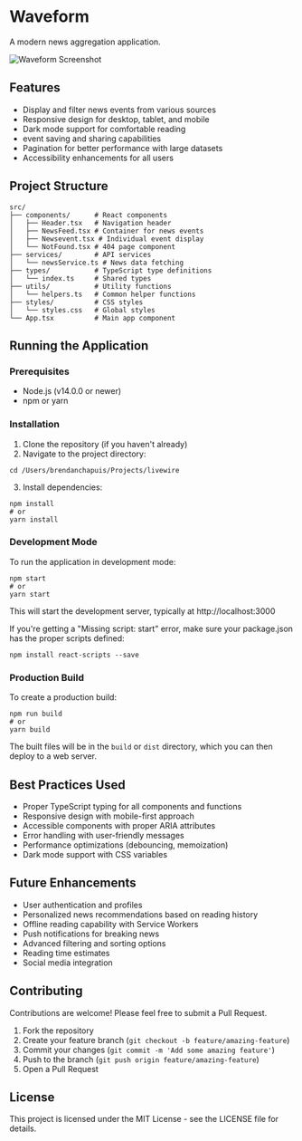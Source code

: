 # Waveform

A modern news aggregation application.

![Waveform Screenshot](https://via.placeholder.com/800x450.png?text=Waveform+News+App)

## Features

- Display and filter news events from various sources
- Responsive design for desktop, tablet, and mobile
- Dark mode support for comfortable reading
- event saving and sharing capabilities
- Pagination for better performance with large datasets
- Accessibility enhancements for all users

## Project Structure

```
src/
├── components/      # React components
│   ├── Header.tsx   # Navigation header
│   ├── NewsFeed.tsx # Container for news events
│   ├── Newsevent.tsx # Individual event display
│   └── NotFound.tsx # 404 page component
├── services/        # API services
│   └── newsService.ts # News data fetching
├── types/           # TypeScript type definitions
│   └── index.ts     # Shared types
├── utils/           # Utility functions
│   └── helpers.ts   # Common helper functions
├── styles/          # CSS styles
│   └── styles.css   # Global styles
└── App.tsx          # Main app component
```

## Running the Application

### Prerequisites
- Node.js (v14.0.0 or newer)
- npm or yarn

### Installation
1. Clone the repository (if you haven't already)
2. Navigate to the project directory:
```
cd /Users/brendanchapuis/Projects/livewire
```
3. Install dependencies:
```
npm install
# or
yarn install
```

### Development Mode
To run the application in development mode:
```
npm start
# or
yarn start
```

This will start the development server, typically at http://localhost:3000

If you're getting a "Missing script: start" error, make sure your package.json has the proper scripts defined:
```
npm install react-scripts --save
```

### Production Build
To create a production build:
```
npm run build
# or
yarn build
```

The built files will be in the `build` or `dist` directory, which you can then deploy to a web server.

## Best Practices Used

- Proper TypeScript typing for all components and functions
- Responsive design with mobile-first approach
- Accessible components with proper ARIA attributes
- Error handling with user-friendly messages
- Performance optimizations (debouncing, memoization)
- Dark mode support with CSS variables

## Future Enhancements

- User authentication and profiles
- Personalized news recommendations based on reading history
- Offline reading capability with Service Workers
- Push notifications for breaking news
- Advanced filtering and sorting options
- Reading time estimates
- Social media integration

## Contributing

Contributions are welcome! Please feel free to submit a Pull Request.

1. Fork the repository
2. Create your feature branch (`git checkout -b feature/amazing-feature`)
3. Commit your changes (`git commit -m 'Add some amazing feature'`)
4. Push to the branch (`git push origin feature/amazing-feature`)
5. Open a Pull Request

## License

This project is licensed under the MIT License - see the LICENSE file for details.
